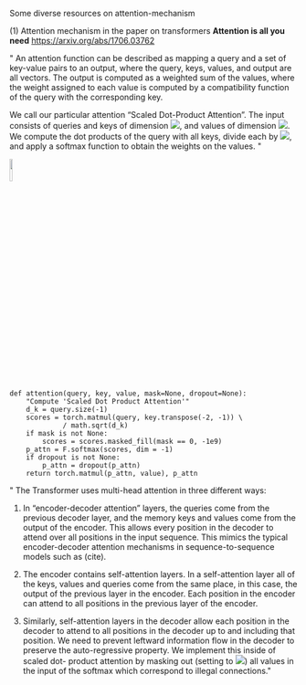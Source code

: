 Some diverse resources on attention-mechanism 

(1) Attention mechanism in the paper on transformers **Attention is all you need** https://arxiv.org/abs/1706.03762 

" An attention function can be described as mapping a query and a set of key-value pairs to an output, where the query, keys, values, and output are all vectors. The output is computed as a weighted sum of the values, where the weight assigned to each value is computed by a compatibility function of the query with the corresponding key.

We call our particular attention “Scaled Dot-Product Attention”.   The input consists of queries and keys of dimension <img src="https://render.githubusercontent.com/render/math?math=d_k">, and values of dimension <img src="https://render.githubusercontent.com/render/math?math=d_v">.
We compute the dot products of the query with all keys, divide each by
<img src="https://render.githubusercontent.com/render/math?math=\sqrt{d_k}">, and apply a softmax function to obtain the weights on the values. "

<img src="https://nlp.seas.harvard.edu/images/the-annotated-transformer_33_0.png" width=10% height=10%>

```
def attention(query, key, value, mask=None, dropout=None):
    "Compute 'Scaled Dot Product Attention'"
    d_k = query.size(-1)
    scores = torch.matmul(query, key.transpose(-2, -1)) \
             / math.sqrt(d_k)
    if mask is not None:
        scores = scores.masked_fill(mask == 0, -1e9)
    p_attn = F.softmax(scores, dim = -1)
    if dropout is not None:
        p_attn = dropout(p_attn)
    return torch.matmul(p_attn, value), p_attn
 ```

" The Transformer uses multi-head attention in three different ways: 

1) In “encoder-decoder attention” layers, the queries come from the previous decoder layer, and the memory keys and values come from the output of the encoder. This allows every position in the decoder to attend over all positions in the input sequence. This mimics the typical encoder-decoder attention mechanisms in sequence-to-sequence models such as (cite).

2) The encoder contains self-attention layers. In a self-attention layer all of the keys, values and queries come from the same place, in this case, the output of the previous layer in the encoder. Each position in the encoder can attend to all positions in the previous layer of the encoder.

3) Similarly, self-attention layers in the decoder allow each position in the decoder to attend to all positions in the decoder up to and including that position. We need to prevent leftward information flow in the decoder to preserve the auto-regressive property. We implement this inside of scaled dot- product attention by masking out (setting to 
<img src="https://render.githubusercontent.com/render/math?math=-\infty">) all values in the input of the softmax which correspond to illegal connections." 

